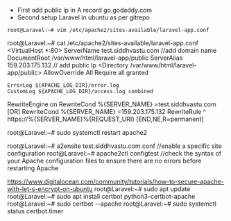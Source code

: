 - First add public ip in A record go.godaddy.com
- Second setup Laravel in ubuntu as per gitrepo
```
root@Laravel:~# vim /etc/apache2/sites-available/laravel-app.conf
```
root@Laravel:~# cat /etc/apache2/sites-available/laravel-app.conf
<VirtualHost *:80>
    ServerName  test.siddhvastu.com 				//add domain name
    DocumentRoot /var/www/html/laravel-app/public
    ServerAlias 159.203.175.132 				// add public Ip
    <Directory /var/www/html/laravel-app/public>
        AllowOverride All
        Require all granted
    </Directory>

    ErrorLog ${APACHE_LOG_DIR}/error.log
    CustomLog ${APACHE_LOG_DIR}/access.log combined
RewriteEngine on
RewriteCond %{SERVER_NAME} =test.siddhvastu.com [OR]
RewriteCond %{SERVER_NAME} =159.203.175.132
RewriteRule ^ https://%{SERVER_NAME}%{REQUEST_URI} [END,NE,R=permanent]
</VirtualHost>

root@Laravel:~# sudo systemctl restart apache2

root@Laravel:~# a2ensite test.siddhvastu.com.conf    		//enable a specific site configuration
root@Laravel:~# apache2ctl configtest						//check the syntax of your Apache configuration files to ensure there are no errors before restarting Apache

https://www.digitalocean.com/community/tutorials/how-to-secure-apache-with-let-s-encrypt-on-ubuntu
root@Laravel:~# sudo apt update
root@Laravel:~# sudo apt install certbot python3-certbot-apache
root@Laravel:~# sudo certbot --apache
root@Laravel:~# sudo systemctl status certbot.timer

